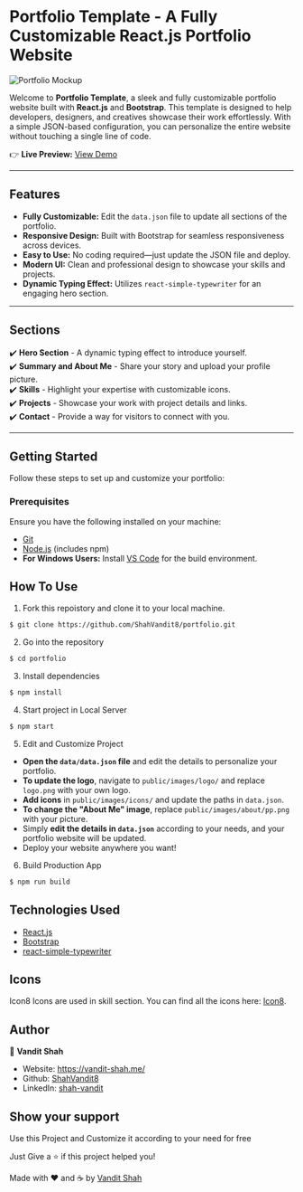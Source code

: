 # Portfolio Template - A Fully Customizable React.js Portfolio Website  

![Portfolio Mockup](https://raw.githubusercontent.com/ShahVandit8/portfolio/refs/heads/main/Mockup.png)  

Welcome to **Portfolio Template**, a sleek and fully customizable portfolio website built with **React.js** and **Bootstrap**. This template is designed to help developers, designers, and creatives showcase their work effortlessly. With a simple JSON-based configuration, you can personalize the entire website without touching a single line of code.  

👉 **Live Preview:** [View Demo](https://vandit-shah.me/)  

---

## Features  

- **Fully Customizable:** Edit the `data.json` file to update all sections of the portfolio.  
- **Responsive Design:** Built with Bootstrap for seamless responsiveness across devices.  
- **Easy to Use:** No coding required—just update the JSON file and deploy.  
- **Modern UI:** Clean and professional design to showcase your skills and projects.  
- **Dynamic Typing Effect:** Utilizes `react-simple-typewriter` for an engaging hero section.  

---

## Sections  

✔️ **Hero Section** - A dynamic typing effect to introduce yourself.  
✔️ **Summary and About Me** - Share your story and upload your profile picture.  
✔️ **Skills** - Highlight your expertise with customizable icons.  
✔️ **Projects** - Showcase your work with project details and links.  
✔️ **Contact** - Provide a way for visitors to connect with you.  

---

## Getting Started  

Follow these steps to set up and customize your portfolio:  

### Prerequisites  

Ensure you have the following installed on your machine:  
- [Git](https://git-scm.com)  
- [Node.js](https://nodejs.org/en/download/) (includes npm)  
- **For Windows Users:** Install [VS Code](https://code.visualstudio.com/download) for the build environment.

## How To Use

1. Fork this repoistory and clone it to your local machine.

```bash
$ git clone https://github.com/ShahVandit8/portfolio.git
```

2. Go into the repository

```bash
$ cd portfolio
```

3. Install dependencies

```bash
$ npm install
```

4. Start project in Local Server

```bash
$ npm start 
```

5. Edit and Customize Project 

- **Open the `data/data.json` file** and edit the details to personalize your portfolio.  
- **To update the logo**, navigate to `public/images/logo/` and replace `logo.png` with your own logo.  
- **Add icons** in `public/images/icons/` and update the paths in `data.json`.  
- **To change the "About Me" image**, replace `public/images/about/pp.png` with your picture.  
- Simply **edit the details in `data.json`** according to your needs, and your portfolio website will be updated.  
- Deploy your website anywhere you want!

6. Build Production App

```bash
$ npm run build
```

## Technologies Used

- [React.js](https://react.dev/)
- [Bootstrap](https://getbootstrap.com/)
- [react-simple-typewriter](https://www.npmjs.com/package/react-simple-typewriter)

## Icons

Icon8 Icons are used in skill section. You can find all the icons here: [Icon8](https://icons8.com/icons).


## Author

👤 **Vandit Shah**
- Website: https://vandit-shah.me/
- Github: [ShahVandit8](https://github.com/ShahVandit8)
- LinkedIn: [shah-vandit](https://www.linkedin.com/in/shah-vandit/)

## Show your support

Use this Project and Customize it according to your need for free

Just Give a ⭐️ if this project helped you!

Made with ❤️ and ☕ by [Vandit Shah](https://github.com/ShahVandit8)
